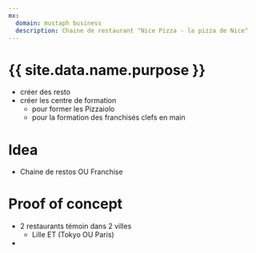 ```yaml
---
mx:
  domain: mustaph business
  description: Chaine de restaurant "Nice Pizza - la pizza de Nice"
---
```



# {{ site.data.name.purpose }}
- créer des resto
- créer les centre de formation
  - pour former les Pizzaiolo
  - pour la formation des franchisés clefs en main

# Idea
- Chaine de restos OU Franchise

# Proof of concept
- 2 restaurants témoin dans 2 villes
  - Lille  ET (Tokyo OU Paris)
-   